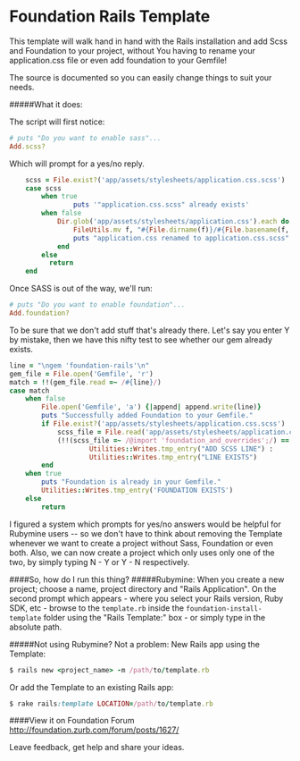 Foundation Rails Template
=========================

This template will walk hand in hand with the Rails installation and add Scss and Foundation to your project, without You having to rename your application.css file or even add foundation to your Gemfile!

The source is documented so you can easily change things to suit your needs.

#####What it does:

The script will first notice:
``` ruby
# puts "Do you want to enable sass"...
Add.scss?
```
Which will prompt for a yes/no reply.
``` ruby
	scss = File.exist?('app/assets/stylesheets/application.css.scss')
	case scss
		when true
				puts '"application.css.scss" already exists'
		when false
			Dir.glob('app/assets/stylesheets/application.css').each do |f|
				FileUtils.mv f, "#{File.dirname(f)}/#{File.basename(f,'.*')}.css.scss"
				puts "application.css renamed to application.css.scss"
			end
		else
		  return
	end
```

Once SASS is out of the way, we'll run:
``` ruby
# puts "Do you want to enable foundation"...
Add.foundation?
```

To be sure that we don't add stuff that's already there.
Let's say you enter Y by mistake, then we have this nifty test to see whether our gem already exists.
``` ruby
line = "\ngem 'foundation-rails'\n"
gem_file = File.open('Gemfile', 'r')
match = !!(gem_file.read =~ /#{line}/)
case match
	when false
		File.open('Gemfile', 'a') {|append| append.write(line)}
		puts "Successfully added Foundation to your Gemfile."
		if File.exist?('app/assets/stylesheets/application.css.scss')
			scss_file = File.read('app/assets/stylesheets/application.css.scss')
			(!!(scss_file =~ /@import 'foundation_and_overrides';/) == false) ?
					Utilities::Writes.tmp_entry("ADD SCSS LINE") :
					Utilities::Writes.tmp_entry("LINE EXISTS")
		end
	when true
		puts "Foundation is already in your Gemfile."
		Utilities::Writes.tmp_entry('FOUNDATION EXISTS')
	else
		return
```

I figured a system which prompts for yes/no answers would be helpful for Rubymine users -- so we don't have to think about removing the Template whenever we want to create a project without Sass, Foundation or even both.
Also, we can now create a project which only uses only one of the two, by simply typing N - Y or Y - N respectively.


####So, how do I run this thing?
#####Rubymine:
When you create a new project; choose a name, project directory and "Rails Application".
On the second prompt which appears - where you select your Rails version, Ruby SDK, etc - browse to the `template.rb` inside the `foundation-install-template` folder using the "Rails Template:" box - or simply type in the absolute path.


#####Not using Rubymine? Not a problem:
New Rails app using the Template:
``` ruby
$ rails new <project_name> -m /path/to/template.rb
```

Or add the Template to an existing Rails app:
``` ruby
$ rake rails:template LOCATION=/path/to/template.rb
```



####View it on Foundation Forum
http://foundation.zurb.com/forum/posts/1627/

Leave feedback, get help and share your ideas.
